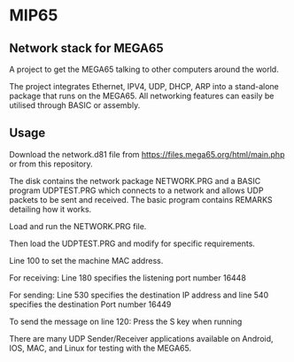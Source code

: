 # MIP65
## Network stack for MEGA65
A project to get the MEGA65 talking to other computers around the world.

The project integrates Ethernet, IPV4, UDP, DHCP, ARP into a stand-alone package that runs on the MEGA65. All networking features can easily be utilised through BASIC or assembly.

## Usage

Download the network.d81 file from https://files.mega65.org/html/main.php or from this repository.

The disk contains the network package NETWORK.PRG and a BASIC program UDPTEST.PRG which connects to a network and allows UDP packets to be sent and received. The basic program contains REMARKS detailing how it works.

Load and run the NETWORK.PRG file.

Then load the UDPTEST.PRG and modify for specific requirements.

Line 100 to set the machine MAC address.

For receiving:
Line 180 specifies the listening port number 16448

For sending:
Line 530 specifies the destination IP address and line 540 specifies the destination Port number 16449

To send the message on line 120: Press the S key when running

There are many UDP Sender/Receiver applications available on Android, IOS, MAC, and Linux for testing with the MEGA65.


